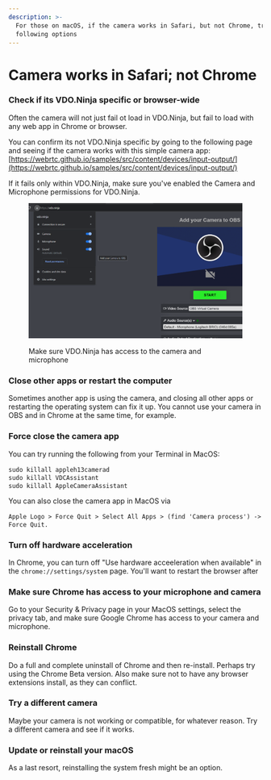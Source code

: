 ```yaml
---
description: >-
  For those on macOS, if the camera works in Safari, but not Chrome, try the
  following options
---
```


# Camera works in Safari; not Chrome

### Check if its VDO.Ninja specific or browser-wide

Often the camera will not just fail ot load in VDO.Ninja, but fail to load with any web app in Chrome or browser.

You can confirm its not VDO.Ninja specific by going to the following page and seeing if the camera works with this simple camera app: [https://webrtc.github.io/samples/src/content/devices/input-output/](https://webrtc.github.io/samples/src/content/devices/input-output/)

If it fails only within VDO.Ninja, make sure you've enabled the Camera and Microphone permissions for VDO.Ninja.

<figure><img src="../.gitbook/assets/image (1) (1) (1) (1) (1) (1) (1).png" alt=""><figcaption><p>Make sure VDO.Ninja has access to the camera and microphone</p></figcaption></figure>

### Close other apps or restart the computer

Sometimes another app is using the camera, and closing all other apps or restarting the operating system can fix it up. You cannot use your camera in OBS and in Chrome at the same time, for example.

### Force close the camera app

You can try running the following from your Terminal in MacOS:

```
sudo killall appleh13camerad
sudo killall VDCAssistant 
sudo killall AppleCameraAssistant
```

You can also close the camera app in MacOS via&#x20;

```
Apple Logo > Force Quit > Select All Apps > (find 'Camera process') -> Force Quit.  
```

### Turn off hardware acceleration

In Chrome, you can turn off "Use hardware acceeleration when available" in the `chrome://settings/system` page. You'll want to restart the browser after

### Make sure Chrome has access to your microphone and camera

Go to your Security & Privacy page in your MacOS settings, select the privacy tab, and make sure Google Chrome has access to your camera and microphone.

### Reinstall Chrome

Do a full and complete uninstall of Chrome and then re-install. Perhaps try using the Chrome Beta version.  Also make sure not to have any browser extensions install, as they can conflict.

### Try a different camera

Maybe your camera is not working or compatible, for whatever reason. Try a different camera and see if it works.

### Update or reinstall your macOS

As a last resort, reinstalling the system fresh might be an option.
